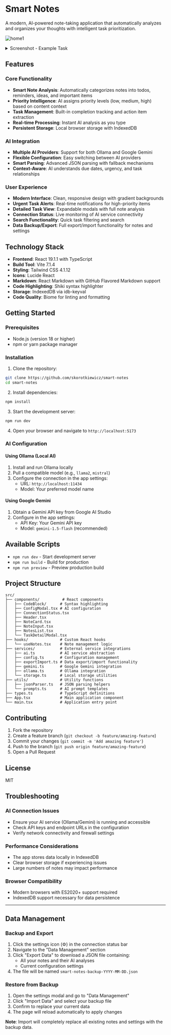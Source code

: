 # Smart Notes

A modern, AI-powered note-taking application that automatically analyzes and organizes your thoughts with intelligent task prioritization.

![home1](images/home2.png "Home Page")

<details>
<summary>Screenshot - Example Task</summary>

![task1](images/task1.png "Example Task")
</details>

## Features

### Core Functionality
- **Smart Note Analysis**: Automatically categorizes notes into todos, reminders, ideas, and important items
- **Priority Intelligence**: AI assigns priority levels (low, medium, high) based on content context
- **Task Management**: Built-in completion tracking and action item extraction
- **Real-time Processing**: Instant AI analysis as you type
- **Persistent Storage**: Local browser storage with IndexedDB

### AI Integration
- **Multiple AI Providers**: Support for both Ollama and Google Gemini
- **Flexible Configuration**: Easy switching between AI providers
- **Smart Parsing**: Advanced JSON parsing with fallback mechanisms
- **Context-Aware**: AI understands due dates, urgency, and task relationships

### User Experience
- **Modern Interface**: Clean, responsive design with gradient backgrounds
- **Urgent Task Alerts**: Real-time notifications for high-priority items
- **Detailed Task View**: Expandable modals with full note analysis
- **Connection Status**: Live monitoring of AI service connectivity
- **Search Functionality**: Quick task filtering and search
- **Data Backup/Export**: Full export/import functionality for notes and settings

## Technology Stack

- **Frontend**: React 19.1.1 with TypeScript
- **Build Tool**: Vite 7.1.4
- **Styling**: Tailwind CSS 4.1.12
- **Icons**: Lucide React
- **Markdown**: React Markdown with GitHub Flavored Markdown support
- **Code Highlighting**: Shiki syntax highlighter
- **Storage**: IndexedDB via idb-keyval
- **Code Quality**: Biome for linting and formatting

## Getting Started

### Prerequisites
- Node.js (version 18 or higher)
- npm or yarn package manager

### Installation

1. Clone the repository:
```bash
git clone https://github.com/skorotkiewicz/smart-notes
cd smart-notes
```

2. Install dependencies:
```bash
npm install
```

3. Start the development server:
```bash
npm run dev
```

4. Open your browser and navigate to `http://localhost:5173`

### AI Configuration

#### Using Ollama (Local AI)
1. Install and run Ollama locally
2. Pull a compatible model (e.g., `llama2`, `mistral`)
3. Configure the connection in the app settings:
   - URL: `http://localhost:11434`
   - Model: Your preferred model name

#### Using Google Gemini
1. Obtain a Gemini API key from Google AI Studio
2. Configure in the app settings:
   - API Key: Your Gemini API key
   - Model: `gemini-1.5-flash` (recommended)

## Available Scripts

- `npm run dev` - Start development server
- `npm run build` - Build for production
- `npm run preview` - Preview production build

## Project Structure

```
src/
├── components/          # React components
│   ├── CodeBlock/      # Syntax highlighting
│   ├── ConfigModal.tsx # AI configuration
│   ├── ConnectionStatus.tsx
│   ├── Header.tsx
│   ├── NoteCard.tsx
│   ├── NoteInput.tsx
│   ├── NotesList.tsx
│   └── TaskDetailModal.tsx
├── hooks/              # Custom React hooks
│   └── useNotes.tsx    # Note management logic
├── services/           # External service integrations
│   ├── ai.ts           # AI service abstraction
│   ├── config.ts       # Configuration management
│   ├── exportImport.ts # Data export/import functionality
│   ├── gemini.ts       # Google Gemini integration
│   ├── ollama.ts       # Ollama integration
│   └── storage.ts      # Local storage utilities
├── utils/              # Utility functions
│   ├── jsonParser.ts   # JSON parsing helpers
│   └── prompts.ts      # AI prompt templates
├── types.ts            # TypeScript definitions
├── App.tsx             # Main application component
└── main.tsx            # Application entry point
```

## Contributing

1. Fork the repository
2. Create a feature branch (`git checkout -b feature/amazing-feature`)
3. Commit your changes (`git commit -m 'Add amazing feature'`)
4. Push to the branch (`git push origin feature/amazing-feature`)
5. Open a Pull Request

## License

MIT

## Troubleshooting

### AI Connection Issues
- Ensure your AI service (Ollama/Gemini) is running and accessible
- Check API keys and endpoint URLs in the configuration
- Verify network connectivity and firewall settings

### Performance Considerations
- The app stores data locally in IndexedDB
- Clear browser storage if experiencing issues
- Large numbers of notes may impact performance

### Browser Compatibility
- Modern browsers with ES2020+ support required
- IndexedDB support necessary for data persistence

---

## Data Management

### Backup and Export
1. Click the settings icon (⚙️) in the connection status bar
2. Navigate to the "Data Management" section
3. Click "Export Data" to download a JSON file containing:
   - All your notes and their AI analyses
   - Current configuration settings
4. The file will be named `smart-notes-backup-YYYY-MM-DD.json`

### Restore from Backup
1. Open the settings modal and go to "Data Management"
2. Click "Import Data" and select your backup file
3. Confirm to replace your current data
4. The page will reload automatically to apply changes

**Note**: Import will completely replace all existing notes and settings with the backup data.